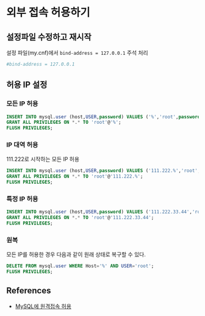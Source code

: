 # 외부 접속 허용하기

## 설정파일 수정하고 재시작

설정 파일(my.cnf)에서 `bind-address = 127.0.0.1` 주석 처리

```sh
#bind-address = 127.0.0.1
```

## 허용 IP 설정

### 모든 IP 허용

```sql
INSERT INTO mysql.user (host,USER,password) VALUES ('%','root',password('패스워드'));
GRANT ALL PRIVILEGES ON *.* TO 'root'@'%';
FLUSH PRIVILEGES;
```

### IP 대역 허용

111.222로 시작하는 모든 IP 허용

```sql
INSERT INTO mysql.user (host,USER,password) VALUES ('111.222.%','root',password('패스워드'));
GRANT ALL PRIVILEGES ON *.* TO 'root'@'111.222.%';
FLUSH PRIVILEGES;
```

### 특정 IP 허용

```sql
INSERT INTO mysql.user (host,USER,password) VALUES ('111.222.33.44','root',password('패스워드'));
GRANT ALL PRIVILEGES ON *.* TO 'root'@'111.222.33.44';
FLUSH PRIVILEGES;
```

### 원복

모든 IP를 허용한 경우 다음과 같이 원래 상태로 복구할 수 있다.

```sql
DELETE FROM mysql.user WHERE Host='%' AND USER='root';
FLUSH PRIVILEGES;
```

## References

- [MySQL에 원격접속 허용](http://zetawiki.com/wiki/MySQL%EC%97%90_%EC%9B%90%EA%B2%A9_%EC%A0%91%EC%86%8D_%ED%97%88%EC%9A%A9)
